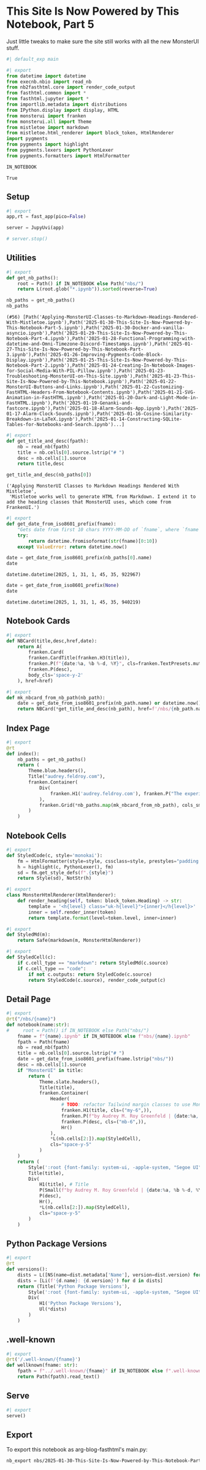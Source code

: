 # This Site Is Now Powered by This Notebook, Part 5

Just little tweaks to make sure the site still works with all the new MonsterUI stuff.


```python
#| default_exp main
```


```python
#| export
from datetime import datetime
from execnb.nbio import read_nb
from nb2fasthtml.core import render_code_output
from fasthtml.common import *
from fasthtml.jupyter import *
from importlib.metadata import distributions
from IPython.display import display, HTML
from monsterui import franken
from monsterui.all import Theme
from mistletoe import markdown
from mistletoe.html_renderer import block_token, HtmlRenderer
import pygments
from pygments import highlight
from pygments.lexers import PythonLexer
from pygments.formatters import HtmlFormatter
```


```python
IN_NOTEBOOK
```




    True



## Setup


```python
#| export
app,rt = fast_app(pico=False)
```


```python
server = JupyUvi(app)
```



<script>
document.body.addEventListener('htmx:configRequest', (event) => {
    if(event.detail.path.includes('://')) return;
    htmx.config.selfRequestsOnly=false;
    event.detail.path = `${location.protocol}//${location.hostname}:8000${event.detail.path}`;
});
</script>



```python
# server.stop()
```

## Utilities


```python
#| export
def get_nb_paths(): 
    root = Path() if IN_NOTEBOOK else Path("nbs/")
    return L(root.glob("*.ipynb")).sorted(reverse=True)
```


```python
nb_paths = get_nb_paths()
nb_paths
```




    (#56) [Path('Applying-MonsterUI-Classes-to-Markdown-Headings-Rendered-With-Mistletoe.ipynb'),Path('2025-01-30-This-Site-Is-Now-Powered-by-This-Notebook-Part-5.ipynb'),Path('2025-01-30-Docker-and-vanilla-asyncio.ipynb'),Path('2025-01-29-This-Site-Is-Now-Powered-by-This-Notebook-Part-4.ipynb'),Path('2025-01-28-Functional-Programming-with-datetime-and-Omni-Timezone-Discord-Timestamps.ipynb'),Path('2025-01-27-This-Site-Is-Now-Powered-by-This-Notebook-Part-3.ipynb'),Path('2025-01-26-Improving-Pygments-Code-Block-Display.ipynb'),Path('2025-01-25-This-Site-Is-Now-Powered-by-This-Notebook-Part-2.ipynb'),Path('2025-01-24-Creating-In-Notebook-Images-for-Social-Media-With-PIL-Pillow.ipynb'),Path('2025-01-23-Troubleshooting-MonsterUI-on-This-Site.ipynb'),Path('2025-01-23-This-Site-Is-Now-Powered-by-This-Notebook.ipynb'),Path('2025-01-22-MonsterUI-Buttons-and-Links.ipynb'),Path('2025-01-22-Customizing-FastHTML-Headers-From-Notebook-Contents.ipynb'),Path('2025-01-21-SVG-Animation-in-FastHTML.ipynb'),Path('2025-01-20-Dark-and-Light-Mode-in-FastHTML.ipynb'),Path('2025-01-19-Genanki-and-fastcore.ipynb'),Path('2025-01-18-Alarm-Sounds-App.ipynb'),Path('2025-01-17-Alarm-Clock-Sounds.ipynb'),Path('2025-01-16-Cosine-Similarity-Breakdown-in-LaTeX.ipynb'),Path('2025-01-14-Constructing-SQLite-Tables-for-Notebooks-and-Search.ipynb')...]




```python
#| export
def get_title_and_desc(fpath):
    nb = read_nb(fpath)
    title = nb.cells[0].source.lstrip("# ")
    desc = nb.cells[1].source
    return title,desc
```


```python
get_title_and_desc(nb_paths[0])
```




    ('Applying MonsterUI Classes to Markdown Headings Rendered With Mistletoe',
     'Mistletoe works well to generate HTML from Markdown. I extend it to add the heading classes that MonsterUI uses, which come from FrankenUI.')




```python
#| export
def get_date_from_iso8601_prefix(fname):
    "Gets date from first 10 chars YYYY-MM-DD of `fname`, where `fname` is like `2025-01-12-Get-Date-From-This.whatever"
    try:
        return datetime.fromisoformat(str(fname)[0:10])
    except ValueError: return datetime.now()
```


```python
date = get_date_from_iso8601_prefix(nb_paths[0].name)
date
```




    datetime.datetime(2025, 1, 31, 1, 45, 35, 922967)




```python
date = get_date_from_iso8601_prefix(None)
date
```




    datetime.datetime(2025, 1, 31, 1, 45, 35, 940219)



## Notebook Cards


```python
#| export
def NBCard(title,desc,href,date):
    return A(
        franken.Card(
        franken.CardTitle(franken.H3(title)), 
        franken.P(f"{date:%a, %b %-d, %Y}", cls=franken.TextPresets.muted_sm),
        franken.P(desc),
        body_cls='space-y-2'
    ), href=href)
```


```python
#| export
def mk_nbcard_from_nb_path(nb_path):
    date = get_date_from_iso8601_prefix(nb_path.name) or datetime.now()
    return NBCard(*get_title_and_desc(nb_path), href=f'/nbs/{nb_path.name[:-6]}', date=date)
```

## Index Page


```python
#| export
@rt
def index():
    nb_paths = get_nb_paths()
    return (
        Theme.blue.headers(),
        Title("audrey.feldroy.com"),
        franken.Container(
            Div(
                franken.H1('audrey.feldroy.com'), franken.P("The experimental Jupyter notebooks of Audrey M. Roy Greenfeld. This website and all its notebooks are open-source at ", franken.A("github.com/audreyfeldroy/arg-blog-fasthtml", href="https://github.com/audreyfeldroy/arg-blog-fasthtml"), cls="mb-6"),
            ),
            franken.Grid(*nb_paths.map(mk_nbcard_from_nb_path), cols_sm=1, cols_md=1, cols_lg=2, cols_xl=3)
        )
    )
```

## Notebook Cells


```python
#| export
def StyledCode(c, style='monokai'):
    fm = HtmlFormatter(style=style, cssclass=style, prestyles="padding:10px 0;")
    h = highlight(c, PythonLexer(), fm)
    sd = fm.get_style_defs(f".{style}")
    return Style(sd), NotStr(h)
```


```python
#| export
class MonsterHtmlRenderer(HtmlRenderer):
    def render_heading(self, token: block_token.Heading) -> str:
        template = '<h{level} class="uk-h{level}">{inner}</h{level}>'
        inner = self.render_inner(token)
        return template.format(level=token.level, inner=inner)
```


```python
#| export
def StyledMd(m):
    return Safe(markdown(m, MonsterHtmlRenderer))
```


```python
#| export
def StyledCell(c):
    if c.cell_type == "markdown": return StyledMd(c.source)
    if c.cell_type == "code": 
        if not c.outputs: return StyledCode(c.source)
        return StyledCode(c.source), render_code_output(c)
```

## Detail Page


```python
#| export
@rt("/nbs/{name}")
def notebook(name:str):
#     root = Path() if IN_NOTEBOOK else Path("nbs/")
    fname = f"{name}.ipynb" if IN_NOTEBOOK else f"nbs/{name}.ipynb"
    fpath = Path(fname)
    nb = read_nb(fpath)
    title = nb.cells[0].source.lstrip("# ")
    date = get_date_from_iso8601_prefix(fname.lstrip("nbs/"))
    desc = nb.cells[1].source
    if "MonsterUI" in title:
        return (
            Theme.slate.headers(),
            Title(title),
            franken.Container(
                Header(
                    # TODO: refactor Tailwind margin classes to use MonsterUI DivVStacked or DivFullySpaced
                    franken.H1(title, cls=("my-6",)),
                    franken.P(f"by Audrey M. Roy Greenfeld | {date:%a, %b %-d, %Y}", cls=(franken.TextT.sm, franken.PaddingT.lg, "mb-6")),
                    franken.P(desc, cls=("mb-6",)),
                    Hr()
                ),
                *L(nb.cells[2:]).map(StyledCell),
                cls="space-y-5"
            )
    )
    return (
        Style(':root {font-family: system-ui, -apple-system, "Segoe UI", Roboto, "Helvetica Neue", sans-serif; color-scheme: light dark;} body {background-color: light-dark(#ffffff, #1a1a1a); color: light-dark(#1a1a1a, #ffffff);} p {line-height: 1.5;}'),
        Title(title),
        Div(
            H1(title), # Title
            P(Small(f"by Audrey M. Roy Greenfeld | {date:%a, %b %-d, %Y}")),
            P(desc),
            Hr(),
            *L(nb.cells[2:]).map(StyledCell),
            cls="space-y-5"
        )
    )
```

## Python Package Versions


```python
#| export
@rt
def versions():
    dists = L([NS(name=dist.metadata['Name'], version=dist.version) for dist in distributions()]).sorted('name')
    dists = [Li(f'{d.name}: {d.version}') for d in dists]
    return (Title('Python Package Versions'),
        Style(':root {font-family: system-ui, -apple-system, "Segoe UI", Roboto, "Helvetica Neue", sans-serif; color-scheme: light dark;} body {background-color: light-dark(#ffffff, #1a1a1a); color: light-dark(#1a1a1a, #ffffff);} p {line-height: 1.5;}'),   
        Div(
            H1('Python Package Versions'),
            Ul(*dists)          
        )       
    )
```

## .well-known


```python
#| export
@rt('/.well-known/{fname}')
def wellknown(fname: str):
    fpath = f"../.well-known/{fname}" if IN_NOTEBOOK else f".well-known/{fname}"
    return Path(fpath).read_text()
```

## Serve


```python
#| export
serve()
```

## Export

To export this notebook as arg-blog-fasthtml's main.py:

```bash
nb_export nbs/2025-01-30-This-Site-Is-Now-Powered-by-This-Notebook-Part-5.ipynb --lib_path .
```
